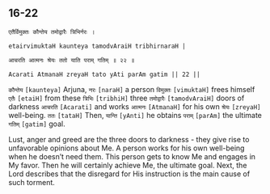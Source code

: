 ## 16-22


```shloka-sa
एतैर्विमुक्तः कौन्तेय तमोद्वारैः त्रिभिर्नरः ।
```
```shloka-sa-hk
etairvimuktaH kaunteya tamodvAraiH tribhirnaraH |
```
```shloka-sa
आचरति आत्मनः श्रेयः ततो याति पराम् गतिम् ॥ २२ ॥
```
```shloka-sa-hk
Acarati AtmanaH zreyaH tato yAti parAm gatim || 22 ||
```

`कौन्तेय` `[kaunteya]` Arjuna, `नरः` `[naraH]` a person `विमुक्तः` `[vimuktaH]` frees himself `एतैः` `[etaiH]` from these `त्रिभिः` `[tribhiH]` three `तमोद्वारैः` `[tamodvAraiH]` doors of darkness `आचरति` `[Acarati]` and works `आत्मनः` `[AtmanaH]` for his own `श्रेयः` `[zreyaH]` well-being. `ततः` `[tataH]` Then, `यान्ति` `[yAnti]` he obtains `पराम्` `[parAm]` the ultimate `गतिम्` `[gatim]` goal.

Lust, anger and greed are the three doors to darkness - they give rise to unfavorable opinions about Me. A person works for his own well-being when he doesn’t need them. This person gets to know Me and engages in My favor. Then he will certainly achieve Me, the ultimate goal.
Next, the Lord describes that the disregard for His instruction is the main cause of such torment.

